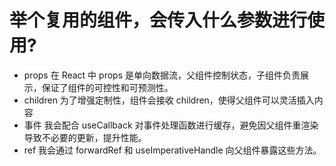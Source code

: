 # 举个复用的组件，会传入什么参数进行使用?

- props 
    在 React 中 props 是单向数据流，父组件控制状态，子组件负责展示，保证了组件的可控性和可预测性。
- children 
    为了增强定制性，组件会接收 children，使得父组件可以灵活插入内容
- 事件
    我会配合 useCallback 对事件处理函数进行缓存，避免因父组件重渲染导致不必要的更新，提升性能。
- ref
    我会通过 forwardRef 和 useImperativeHandle 向父组件暴露这些方法。